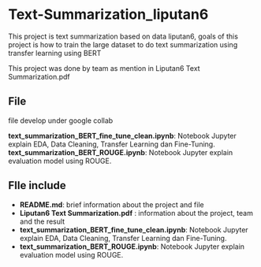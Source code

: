 # Text-Summarization_liputan6
This project is text summarization based on data liputan6, goals of this project is how to train the large dataset to do text summarization using transfer learning using BERT

This project was done by team as mention in Liputan6 Text Summarization.pdf

## File
file develop under google collab

**text_summarization_BERT_fine_tune_clean.ipynb**: Notebook Jupyter explain EDA, Data Cleaning, Transfer Learning dan Fine-Tuning.
**text_summarization_BERT_ROUGE.ipynb**: Notebook Jupyter explain evaluation model using ROUGE.


## FIle include
- **README.md**: brief information about the project and file
- **Liputan6 Text Summarization.pdf** : information about the project, team and the result
- **text_summarization_BERT_fine_tune_clean.ipynb**: Notebook Jupyter explain EDA, Data Cleaning, Transfer Learning dan Fine-Tuning.
- **text_summarization_BERT_ROUGE.ipynb**: Notebook Jupyter explain evaluation model using ROUGE.




